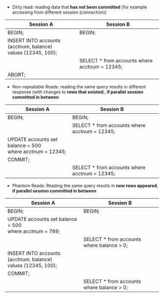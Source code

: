- Dirty read: reading data that **has not been committed** (for example accessing from different session (connection))

|Session A|Session B|
|---|---|
|BEGIN;|BEGIN;|
|INSERT INTO accounts (acctnum, balance)<br>values (12345, 100);||
||SELECT * from accounts where acctnum = 12345;|
|ABORT;|
- Non-repeatable Reads: reading the same query results in different response (with changes to **rows that existed**), **if parallel session committed in between**

| Session A                                                   | Session B                                     |     |
| ----------------------------------------------------------- | --------------------------------------------- | --- |
| BEGIN;                                                      | BEGIN;                                        |     |
|                                                             | SELECT * from accounts where acctnum = 12345; |     |
| UPDATE accounts set balance = 500<br>where acctnum = 12345; |                                               |     |
| COMMIT;                                                     |                                               |     |
|                                                             | SELECT * from accounts where acctnum = 12345; |     |

- Phantom Reads: Reading the same query results in **new rows appeared**, **if parallel session committed in between**

|Session A|Session B|
|---|---|
|BEGIN;|BEGIN;|
|UPDATE accounts set balance = 500<br>where acctnum = 789;||
||SELECT * from accounts where balance > 0;|
|INSERT INTO accounts (acctnum, balance)<br>values (12345, 100);||
|COMMIT;||
||SELECT * from accounts where balance > 0;|
